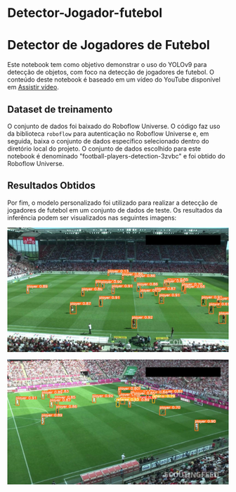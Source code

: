# Detector-Jogador-futebol

# Detector de Jogadores de Futebol

Este notebook tem como objetivo demonstrar o uso do YOLOv9 para detecção de objetos, com foco na detecção de jogadores de futebol. O conteúdo deste notebook é baseado em um vídeo do YouTube disponível em [Assistir vídeo](https://www.youtube.com/watch?v=XHT2c8jT3Bc).

## Dataset de treinamento

O conjunto de dados foi baixado do Roboflow Universe. O código faz uso da biblioteca `roboflow` para autenticação no Roboflow Universe e, em seguida, baixa o conjunto de dados específico selecionado dentro do diretório local do projeto. O conjunto de dados escolhido para este notebook é denominado "football-players-detection-3zvbc" e foi obtido do Roboflow Universe.

## Resultados Obtidos

Por fim, o modelo personalizado foi utilizado para realizar a detecção de jogadores de futebol em um conjunto de dados de teste. Os resultados da inferência podem ser visualizados nas seguintes imagens:

![resultado1](imagens/exemplo_detecção_5.jpg)


![resultado1](imagens/exemplo_detecção_3.jpg)